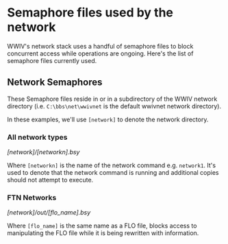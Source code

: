 # Semaphore files used by the network

WWIV's network stack uses a handful of semaphore files to block concurrent
access while operations are ongoing. Here's the list of semaphore files
currently used.

## Network Semaphores

These Semaphore files reside in or in a subdirectory of the WWIV network
directory (i.e. ```C:\bbs\net\wwivnet``` is the default wwivnet network 
directory).  

In these examples, we'll use ```[network]``` to denote the network 
directory.

### All network types

*[network]/[networkn].bsy*

Where ```[networkn]``` is the name of the network command e.g. ```network1```.
It's used to denote that the network command is running and additional
copies should not attempt to execute.

### FTN Networks

*[network]/out/[flo_name].bsy*

Where ```[flo_name]``` is the same name as a FLO file, blocks access to manipulating 
the FLO file while it is being rewritten with information.

